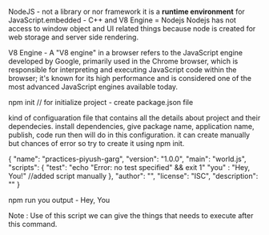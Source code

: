 NodeJS - not a library or nor framework it is a **runtime environment** for JavaScript.embedded - C++ and V8 Engine = Nodejs 
Nodejs has not access to window object and UI related things because node is created for web storage and server side rendering.

V8 Engine - A "V8 engine" in a browser refers to the JavaScript engine developed by Google, primarily used in the Chrome browser, which is responsible for interpreting and executing JavaScript code within the browser; it's known for its high performance and is considered one of the most advanced JavaScript engines available today.

npm init     // for initialize project     -     create package.json file

kind of configuaration file that contains all the details about project and their dependecies.
install dependencies, give package name, application name,  publish, code run then will do in this configuration. it can create manually but chances of error so try to create it using npm init.

{
  "name": "practices-piyush-garg",
  "version": "1.0.0",
  "main": "world.js",
  "scripts": {
    "test": "echo \"Error: no test specified\" && exit 1"
    "you" : "Hey, You!"   //added script manually
  },
  "author": "",
  "license": "ISC",
  "description": ""
}

npm run you 
output - Hey, You

Note : Use of this script we can give the things that needs to execute after this command.
